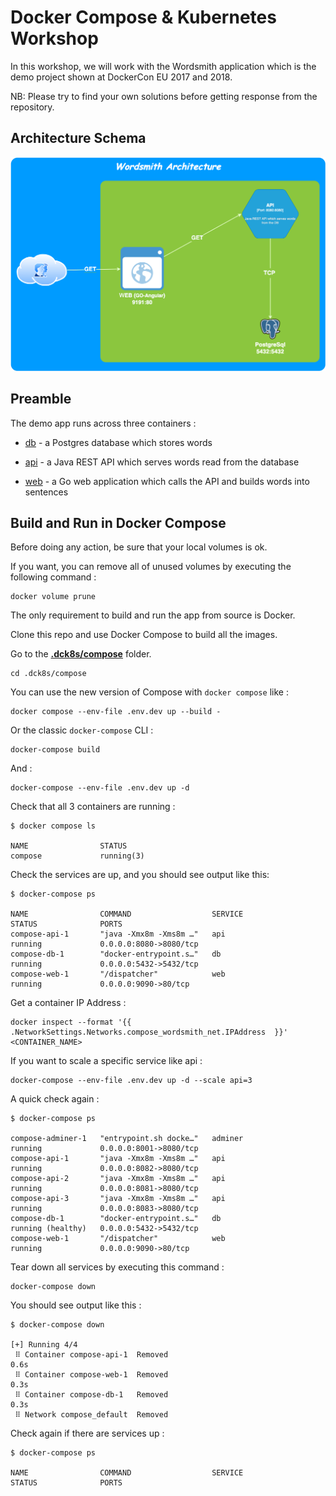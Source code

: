 # Docker Compose & Kubernetes Workshop

In this workshop, we will work with the Wordsmith application which is the demo project shown at DockerCon EU 2017 and 2018.

NB: Please try to find your own solutions before getting response from the repository.

## Architecture Schema

![wordsmith-architcture](wordsmith-architecture.png   )

## Preamble

The demo app runs across three containers :

- [db](db/Dockerfile) - a Postgres database which stores words

- [api](api/Dockerfile) - a Java REST API which serves words read from the database

- [web](web/Dockerfile) - a Go web application which calls the API and builds words into sentences

## Build and Run in Docker Compose

Before doing any action, be sure that your local volumes is ok. 

If you want, you can remove all of unused volumes by executing the following command : 

```shell
docker volume prune
```

The only requirement to build and run the app from source is Docker.


Clone this repo and use Docker Compose to build all the images.


Go to the **[.dck8s/compose](.dck8s/compose)** folder.


```shell
cd .dck8s/compose
```

You can use the new version of Compose with `docker compose` like : 

```shell
docker compose --env-file .env.dev up --build -
```

Or the classic `docker-compose` CLI :

```shell
docker-compose build
```

And : 

```shell
docker-compose --env-file .env.dev up -d 
```

Check that all 3 containers are running :

```
$ docker compose ls

NAME                STATUS
compose             running(3)
```

Check the services are up, and you should see output like this:

```
$ docker-compose ps

NAME                COMMAND                  SERVICE             STATUS              PORTS
compose-api-1       "java -Xmx8m -Xms8m …"   api                 running             0.0.0.0:8080->8080/tcp
compose-db-1        "docker-entrypoint.s…"   db                  running             0.0.0.0:5432->5432/tcp
compose-web-1       "/dispatcher"            web                 running             0.0.0.0:9090->80/tcp
```

Get a container IP Address : 

```shell
docker inspect --format '{{ .NetworkSettings.Networks.compose_wordsmith_net.IPAddress  }}' <CONTAINER_NAME>
```

If you want to scale a specific service like api : 

```shell
docker-compose --env-file .env.dev up -d --scale api=3
```

A quick check again : 

```
$ docker-compose ps

compose-adminer-1   "entrypoint.sh docke…"   adminer             running             0.0.0.0:8001->8080/tcp
compose-api-1       "java -Xmx8m -Xms8m …"   api                 running             0.0.0.0:8082->8080/tcp
compose-api-2       "java -Xmx8m -Xms8m …"   api                 running             0.0.0.0:8081->8080/tcp
compose-api-3       "java -Xmx8m -Xms8m …"   api                 running             0.0.0.0:8083->8080/tcp
compose-db-1        "docker-entrypoint.s…"   db                  running (healthy)   0.0.0.0:5432->5432/tcp
compose-web-1       "/dispatcher"            web                 running             0.0.0.0:9090->80/tcp
```

Tear down all services by executing this command : 

```shell
docker-compose down
```

You should see output like this : 

```
$ docker-compose down

[+] Running 4/4
 ⠿ Container compose-api-1  Removed                                                                                                                                                              0.6s
 ⠿ Container compose-web-1  Removed                                                                                                                                                              0.3s
 ⠿ Container compose-db-1   Removed                                                                                                                                                              0.3s
 ⠿ Network compose_default  Removed  
```

Check again if there are services up : 

```
$ docker-compose ps

NAME                COMMAND                  SERVICE             STATUS              PORTS
```